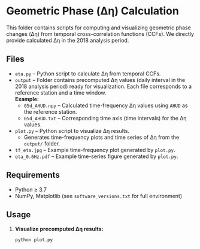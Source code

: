 # Geometric Phase (Δη) Calculation

This folder contains scripts for computing and visualizing geometric phase changes (Δη) from temporal cross-correlation functions (CCFs). We directly provide calculated Δη in the 2018 analysis period.

## Files
- `eta.py` – Python script to calculate Δη from temporal CCFs. 
- `output` – Folder contains precomputed Δη values (daily interval in the 2018 analysis period) ready for visualization. Each file corresponds to a reference station and a time window.  
    **Example:**
    - `05d_AHUD.npy` – Calculated time-frequency Δη values using `AHUD` as the reference station.  
    - `05d_AHUD.txt` – Corresponding time axis (time intervals) for the Δη values.  
- `plot.py` – Python script to visualize Δη results.  
  - Generates time-frequency plots and time series of Δη from the `output/` folder.  
- `tf_eta.jpg` – Example time-frequency plot generated by `plot.py`.  
- `eta_0.6Hz.pdf` – Example time-series figure generated by `plot.py`.  

## Requirements
- Python ≥ 3.7  
- NumPy, Matplotlib (see `software_versions.txt` for full environment)  

## Usage

1. **Visualize precomputed Δη results:**  
   ```bash
   python plot.py

